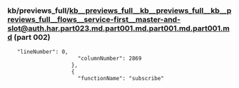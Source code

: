 ### kb/previews_full/kb__previews_full__kb__previews_full__kb__previews_full__flows__service-first__master-and-slot@auth.har.part023.md.part001.md.part001.md.part001.md (part 002)

```md
   "lineNumber": 0,
                      "columnNumber": 2869
                    },
                    {
                      "functionName": "subscribe"
```

```
